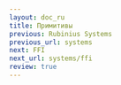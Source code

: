 ```yaml
---
layout: doc_ru
title: Примитивы
previous: Rubinius Systems
previous_url: systems
next: FFI
next_url: systems/ffi
review: true
---
```

